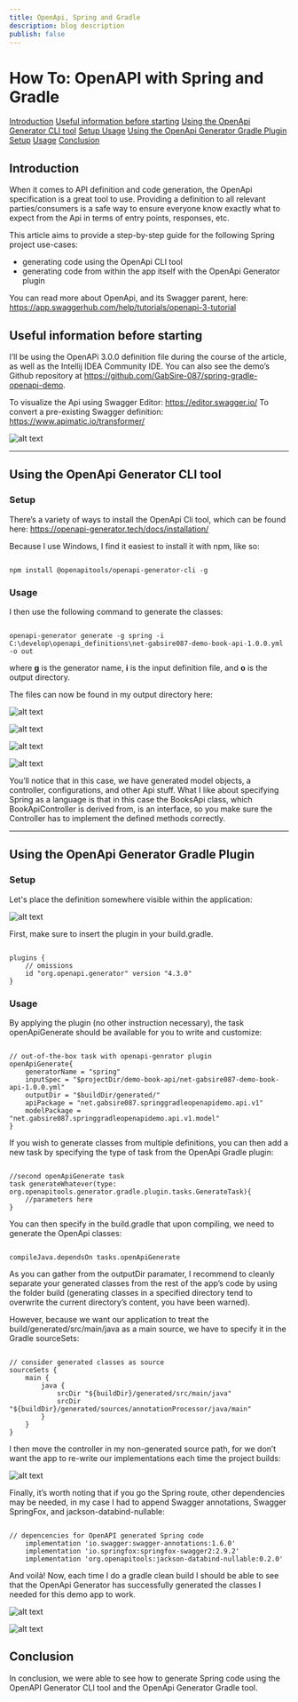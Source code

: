 ```yaml
---
title: OpenApi, Spring and Gradle
description: blog description
publish: false
---
```


# How To: OpenAPI with Spring and Gradle

<div class="summary">
	<a href="articles/openapi_spring_gradle#introduction" class="header">Introduction</a>
	<a href="articles/openapi_spring_gradle#useful_information" class="header">Useful information before starting</a>
	<a href="articles/openapi_spring_gradle#openapi_cli_tool" class="header">Using the OpenApi Generator CLI tool</a>
	<a href="articles/openapi_spring_gradle#open_api_tool_setup" class="tab">Setup
	<a href="articles/openapi_spring_gradle#open_api_tool_usage" class="tab">Usage</a>
	<a href="articles/openapi_spring_gradle#open_gradle_plugin" class="header">Using the OpenApi Generator Gradle Plugin</a>
	<a href="articles/openapi_spring_gradle#open_gradle_plugin_setup" class="tab">Setup</a>
	<a href="articles/openapi_spring_gradle#open_gradle_plugin_usage" class="tab">Usage</a>
	<a href="articles/openapi_spring_gradle#conclusion" class="header">Conclusion</a>
</div>

## <a id="introduction"></a>Introduction

When it comes to API definition and code generation, the OpenApi specification is a great tool to use. Providing a definition to all relevant parties/consumers is a safe way to ensure everyone know exactly what to expect from the Api in terms of entry points, responses, etc. 

This article aims to provide a step-by-step guide for the following Spring project use-cases:

- generating code using the OpenApi CLI tool 
- generating code from within the app itself with the OpenApi Generator plugin 

You can read more about OpenApi, and its Swagger parent, here: https://app.swaggerhub.com/help/tutorials/openapi-3-tutorial

## <a id="useful_information"></a>Useful information before starting

I’ll be using the OpenAPi 3.0.0 definition file during the course of the article, as well as the Intellij IDEA Community IDE. 
You can also see the demo’s Github repository at https://github.com/GabSire-087/spring-gradle-openapi-demo. 

To visualize the Api using Swagger Editor: https://editor.swagger.io/ 
To convert a pre-existing Swagger definition: https://www.apimatic.io/transformer/

![alt text](assets/images/article_openapi/001_swagger_editor.jpg "No image available")

***

## <a id="openapi_cli_tool"></a>Using the OpenApi Generator CLI tool

### <a id="open_api_tool_setup"></a>Setup

There’s a variety of ways to install the OpenApi Cli tool, which can be found here: https://openapi-generator.tech/docs/installation/ 

Because I use Windows, I find it easiest to install it with npm, like so:

<pre class="language-bash"><code class="language-bash">
npm install @openapitools/openapi-generator-cli -g
</code></pre>

### <a id="open_api_tool_usage"></a>Usage

I then use the following command to generate the classes: 

<pre class="language-bash"><code class="language-bash">
openapi-generator generate -g spring -i C:\develop\openapi_definitions\net-gabsire087-demo-book-api-1.0.0.yml -o out
</code></pre>

where **g** is the generator name, **i** is the input definition file, and **o** is the output directory.

The files can now be found in my output directory here:

![alt text](assets/images/article_openapi/002_open_api_cli_generate.jpg "No image available")

![alt text](assets/images/article_openapi/003_open_api_generate_src.jpg "No image available")

![alt text](assets/images/article_openapi/004_open_api_g_api.jpg "No image available")

![alt text](assets/images/article_openapi/005_open_api_models.jpg "No image available")

You’ll notice that in this case, we have generated model objects, a controller, configurations, and other Api stuff. 
What I like about specifying Spring as a language is that in this case the BooksApi class, which BookApiController is derived from, is an interface, so you make sure the Controller has to implement the defined methods correctly. 

***

## <a id="open_gradle_plugin"></a>Using the OpenApi Generator Gradle Plugin

### <a id="open_gradle_plugin_setup"></a>Setup

Let's place the definition somewhere visible within the application:

![alt text](assets/images/article_openapi/007_contract_placement.jpg "No image available")

First, make sure to insert the plugin in your build.gradle.

<pre class="language-groovy"><code class="language-groovy">
plugins {
	// omissions
	id "org.openapi.generator" version "4.3.0"
}
</code></pre>

### <a id="open_gradle_plugin_usage"></a>Usage

By applying the plugin (no other instruction necessary), the task openApiGenerate should be available for you to write and customize:

<pre class="language-groovy"><code class="language-groovy">
// out-of-the-box task with openapi-genrator plugin
openApiGenerate{
	generatorName = "spring"
	inputSpec = "$projectDir/demo-book-api/net-gabsire087-demo-book-api-1.0.0.yml"
	outputDir = "$buildDir/generated/"
	apiPackage = "net.gabsire087.springgradleopenapidemo.api.v1"
	modelPackage = "net.gabsire087.springgradleopenapidemo.api.v1.model"
}
</code></pre>

If you wish to generate classes from multiple definitions, you can then add a new task by specifying the type of task from the OpenApi Gradle plugin: 

<pre class="language-groovy"><code class="language-groovy">
//second openApiGenerate task
task generateWhatever(type: org.openapitools.generator.gradle.plugin.tasks.GenerateTask){
    //parameters here
} 
</code></pre>

You can then specify in the build.gradle that upon compiling, we need to generate the OpenApi classes: 

<pre class="language-groovy"><code class="language-groovy">
compileJava.dependsOn tasks.openApiGenerate
</code></pre>

As you can gather from the outputDir paramater, I recommend to cleanly separate your generated classes from the rest of the app’s code by using the folder build (generating classes in a specified directory tend to overwrite the current directory’s content, you have been warned). 

However, because we want our application to treat the build/generated/src/main/java as a main source, we have to specify it in the Gradle sourceSets: 

<pre class="language-groovy"><code class="language-groovy">
// consider generated classes as source
sourceSets {
	main {
		java {
			srcDir "${buildDir}/generated/src/main/java"
			srcDir "${buildDir}/generated/sources/annotationProcessor/java/main"
		}
	}
}
</code></pre>

I then move the controller in my non-generated source path, for we don’t want the app to re-write our implementations each time the project builds:

![alt text](assets/images/article_openapi/008_controller_move.jpg "No image available")

Finally, it’s worth noting that if you go the Spring route, other dependencies may be needed, in my case I had to append Swagger annotations, Swagger SpringFox, and jackson-databind-nullable:

<pre class="language-groovy"><code class="language-groovy">
// depencencies for OpenAPI generated Spring code
	implementation 'io.swagger:swagger-annotations:1.6.0'
	implementation 'io.springfox:springfox-swagger2:2.9.2'
	implementation 'org.openapitools:jackson-databind-nullable:0.2.0'
</code></pre>

And voilà! Now, each time I do a gradle clean build I should be able to see that the OpenApi Generator has successfully generated the classes I needed for this demo app to work.

![alt text](assets/images/article_openapi/009_tasks_output.jpg "No image available")

![alt text](assets/images/article_openapi/010_build_classes.jpg "No image available")

## <a id="conclusion"></a>Conclusion

In conclusion, we were able to see how to generate Spring code using the OpenAPI Generator CLI tool and the OpenApi Generator Gradle tool.